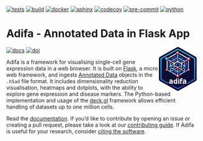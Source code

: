 
[![tests](https://github.com/haniffalab/adifa/actions/workflows/test-coverage.yml/badge.svg)](https://github.com/haniffalab/adifa/actions/workflows/test-coverage.yml)
[![build](https://github.com/haniffalab/adifa/actions/workflows/docker-release.yml/badge.svg)](https://hub.docker.com/repository/docker/haniffalab/adifa/)
[![docker](https://github.com/haniffalab/adifa/actions/workflows/docker-latest.yml/badge.svg)](https://hub.docker.com/repository/docker/haniffalab/adifa/)
[![sphinx](https://github.com/haniffalab/adifa/actions/workflows/sphinx-build.yml/badge.svg)](https://github.com/haniffalab/adifa/actions/workflows/sphinx-build.yml)
[![codecov](https://codecov.io/gh/haniffalab/adifa/branch/main/graph/badge.svg?token=RQLL0HKQ5W)](https://codecov.io/gh/haniffalab/adifa)
[![pre-commit](https://img.shields.io/badge/pre--commit-enabled-brightgreen?logo=pre-commit&logoColor=white)](https://github.com/pre-commit/pre-commit)
[![python](https://img.shields.io/badge/python-3.8-blue)](https://python.org)

# Adifa - Annotated Data in Flask App

<img src="./sphinx/logo.png" alt="Adifa Logo" width="100" align="right"/>

[![docs](https://img.shields.io/badge/Documentation-online-blue)](https://haniffalab.github.io/adifa)
[![doi](https://zenodo.org/badge/DOI/10.5281/zenodo.5824895.svg)](https://doi.org/10.5281/zenodo.5824895)

Adifa is a framework for visualising single-cell gene expression data in a web browser. It is built on [Flask](https://flask.palletsprojects.com/), a micro web framework, and ingests [Annotated Data](https://anndata.readthedocs.io/) objects in the `.h5ad` file format. It includes dimensionality reduction visualisation, heatmaps and dotplots, with the ability to explore gene expression and disease markers. The Python-based implementation and usage of the [deck.gl](https://deck.gl/) framework allows efficient handling of datasets up to one million cells.

Read the [documentation](https://haniffalab.github.io/adifa). If you’d like to contribute by opening an issue or creating a pull request, please take a look at our [contributing guide](CONTRIBUTING.md). If Adifa is useful for your research, consider [citing the software](https://haniffalab.com/adifa/citing.html). 